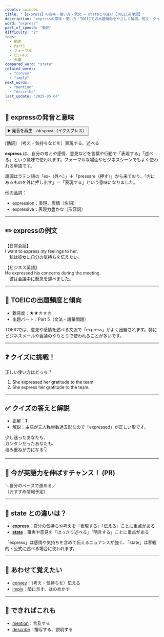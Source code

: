 ```yaml
---
robots: noindex
title: "【express】の意味・使い方・例文 ― stateとの違い【TOEIC英単語】"
description: "expressの意味・使い方・TOEICでの出題傾向をやさしく解説。例文・クイズ付きでstateとの違いもわかりやすく学べます。"
word: "express"
part_of_speech: "動詞"
difficulty: "2"
tags:
  - 動詞
  - Part5
  - フォーマル
  - ビジネス
  - 会議
compared_word: "state"
related_words:
  - "convey"
  - "imply"
next_words:
  - "mention"
  - "describe"
last_update: "2025-05-04"
---
```


## 🔰 expressの発音と意味

<button class="play-audio" onclick="playTTS('express')">
  <span class="play-audio-main">
    ▶️ 発音を再生　/ɪkˈsprɛs/
  </span>
  <span class="play-audio-sub">
    （イクスプレス）
  </span>
</button>

[動詞] （考え・気持ちなどを）表現する、述べる

**express** は、自分の考えや感情、意見などを言葉や行動で「表現する」「述べる」という意味で使われます。フォーマルな場面やビジネスシーンでもよく使われる単語です。

語源はラテン語の「ex-（外へ）」＋「pressare（押す）」から来ており、「内にあるものを外に押し出す」＝「表現する」という意味になりました。

他の品詞：  
- expression：表現、表情（名詞）
- expressive：表現力豊かな（形容詞）

---

## ✏️ expressの例文

【日常会話】  
I want to express my feelings to her.  
　私は彼女に自分の気持ちを伝えたい。

【ビジネス英語】  
He expressed his concerns during the meeting.  
　彼は会議中に懸念を述べました。

---

## 🎯 TOEICの出題頻度と傾向

- 難易度：★★☆☆☆
- 出題パート：Part 5（文法・語彙問題）

TOEICでは、意見や感情を述べる文脈で「express」がよく出題されます。特にビジネスメールや会議のやりとりで使われることが多いです。

---

## ❓ クイズに挑戦！

正しい使い方はどっち？

1. She expressed her gratitude to the team.  
2. She express her gratitude to the team.

---

## ✅ クイズの答えと解説

- 正解：**1**
- 解説：主語が三人称単数過去形なので「expressed」が正しい形です。

少し迷ったあなたも、  
カンタンだったあなたも、  
積み重ねが力になる👇️

---

## 🚀 今が英語力を伸ばすチャンス！ (PR)

<div class="info-center">
＼自分のペースで進める／<br>  
（おすすめ情報予定）
</div>

---

## 🤔  state との違いは？

- **express**：自分の気持ちや考えを「表現する」「伝える」ことに重点がある
- **[state](/word/state)**：事実や意見を「はっきり述べる」「明言する」ことに重点がある

「express」は感情や気持ちを含めて伝えるニュアンスが強く、「state」は客観的・公式に述べる場合に使われます。

---

## 🧩 あわせて覚えたい

- [convey](/word/convey)：（考え・気持ちを）伝える
- [imply](/word/imply)：暗に示す、ほのめかす

---

## 📖 できればこれも

- [mention](/word/mention)：言及する
- [describe](/word/describe)：描写する、説明する

<!-- cvid: aid47_bid43 -->
